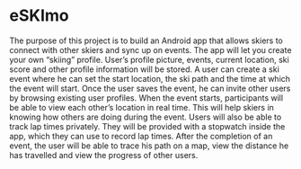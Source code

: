 # eSKImo
The purpose of this project is to build an Android app that allows skiers to connect with other skiers and sync up on events. The app will let you create your own “skiing” profile. User’s profile picture, events, current location, ski score and other profile information will be stored. A user can create a ski event where he can set the start location, the ski path and the time at which the event will start. Once the user saves the event, he can invite other users by browsing existing user profiles. When the event starts, participants will be able to view each other’s location in real time. This will help skiers in knowing how others are doing during the event. Users will also be able to track lap times privately. They will be provided with a stopwatch inside the app, which they can use to record lap times. After the completion of an event, the user will be able to trace his path on a map, view the distance he has travelled and view the progress of other users.
